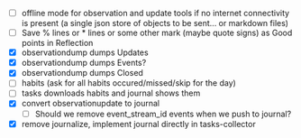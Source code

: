 - [ ] offline mode for observation and update tools if no internet connectivity is present (a single json store of objects to be sent... or markdown files)
- [ ] Save % lines or * lines or some other mark (maybe quote signs) as Good points in Reflection
- [x] observationdump dumps Updates
- [x] observationdump dumps Events?
- [x] observationdump dumps Closed
- [ ] habits (ask for all habits occured/missed/skip for the day)
- [ ] tasks downloads habits and journal shows them
- [x] convert observationupdate to journal
  - [ ] Should we remove event_stream_id events when we push to journal?
- [x] remove journalize, implement journal directly in tasks-collector